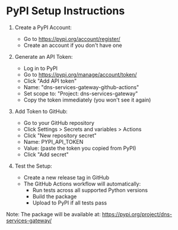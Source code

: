 # PyPI Setup Instructions

1. Create a PyPI Account:
   - Go to https://pypi.org/account/register/
   - Create an account if you don't have one

2. Generate an API Token:
   - Log in to PyPI
   - Go to https://pypi.org/manage/account/token/
   - Click "Add API token"
   - Name: "dns-services-gateway-github-actions"
   - Set scope to: "Project: dns-services-gateway"
   - Copy the token immediately (you won't see it again)

3. Add Token to GitHub:
   - Go to your GitHub repository
   - Click Settings > Secrets and variables > Actions
   - Click "New repository secret"
   - Name: PYPI_API_TOKEN
   - Value: (paste the token you copied from PyPI)
   - Click "Add secret"

4. Test the Setup:
   - Create a new release tag in GitHub
   - The GitHub Actions workflow will automatically:
     - Run tests across all supported Python versions
     - Build the package
     - Upload to PyPI if all tests pass

Note: The package will be available at: https://pypi.org/project/dns-services-gateway/